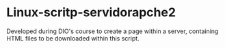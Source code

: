 # Linux-scritp-servidorapche2
Developed during DIO's course to create a page within a server, containing HTML files to be downloaded within this script.
